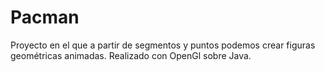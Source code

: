 # Pacman
Proyecto en el que a partir de segmentos y puntos podemos crear figuras geométricas animadas. Realizado con OpenGl sobre Java.
